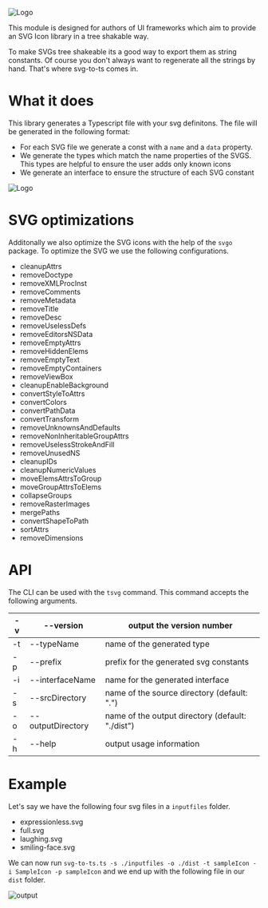 ![Logo](https://raw.githubusercontent.com/kreuzerk/svg-to-ts/master/assets/logo.png)

This module is designed for authors of UI frameworks which aim to
provide an SVG Icon library in a tree shakable way.

To make SVGs tree shakeable its a good way to export them as string constants.
Of course you don't always want to regenerate all the strings by hand. That's where
svg-to-ts comes in.

# What it does

This library generates a Typescript file with your svg definitons. The file
will be generated in the following format:

- For each SVG file we generate a const with a `name` and a `data` property.
- We generate the types which match the name properties of the SVGS. This types are helpful to ensure the user adds only known icons
- We generate an interface to ensure the structure of each SVG constant

![Logo](https://raw.githubusercontent.com/kreuzerk/svg-to-ts/master/assets/howItWorks.png)

# SVG optimizations

Additonally we also optimize the SVG icons with the help of the `svgo` package. To optimize the SVG we use the following configurations.

- cleanupAttrs
- removeDoctype
- removeXMLProcInst
- removeComments
- removeMetadata
- removeTitle
- removeDesc
- removeUselessDefs
- removeEditorsNSData
- removeEmptyAttrs
- removeHiddenElems
- removeEmptyText
- removeEmptyContainers
- removeViewBox
- cleanupEnableBackground
- convertStyleToAttrs
- convertColors
- convertPathData
- convertTransform
- removeUnknownsAndDefaults
- removeNonInheritableGroupAttrs
- removeUselessStrokeAndFill
- removeUnusedNS
- cleanupIDs
- cleanupNumericValues
- moveElemsAttrsToGroup
- moveGroupAttrsToElems
- collapseGroups
- removeRasterImages
- mergePaths
- convertShapeToPath
- sortAttrs
- removeDimensions

# API

The CLI can be used with the `tsvg` command. This command accepts the following arguments.

| -v  | --version                  | output the version number                        |
| --- | -------------------------- | ------------------------------------------------ |
| -t  | --typeName <string>        | name of the generated type                       |
| -p  | --prefix <string>          | prefix for the generated svg constants           |
| -i  | --interfaceName <string>   | name for the generated interface                 |
| -s  | --srcDirectory <string>    | name of the source directory (default: ".")      |
| -o  | --outputDirectory <string> | name of the output directory (default: "./dist") |
| -h  | --help                     | output usage information                         |

# Example

Let's say we have the following four svg files in a `inputfiles` folder.

- expressionless.svg
- full.svg
- laughing.svg
- smiling-face.svg

We can now run
`svg-to-ts.ts -s ./inputfiles -o ./dist -t sampleIcon -i SampleIcon -p sampleIcon`
and we end up with the following file in our `dist` folder.

![output](https://raw.githubusercontent.com/kreuzerk/svg-to-ts/master/assets/output.png)
